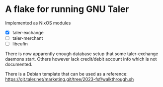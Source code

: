 # A flake for running GNU Taler

Implemented as NixOS modules
- [x] taler-exchange
- [ ] taler-merchant
- [ ] libeufin

There is now apparently enough database setup that some taler-exchange
daemons start. Others however lack credit/debit account info which is
not documented.

There is a Debian template that can be used as a reference:
https://git.taler.net/marketing.git/tree/2023-fsf/walkthrough.sh
